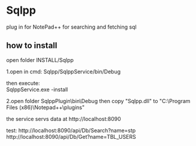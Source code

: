 # Sqlpp
plug in for NotePad++ for searching and fetching sql


how to install
----------------------
open folder INSTALL/Sqlpp	


1.open in cmd:
	Sqlpp/SqlppService/bin/Debug
	
then execute:	
	SqlppService.exe -install

2.open folder SqlppPlugin\bin\Debug
then copy "Sqlpp.dll" to "C:\Program Files (x86)\Notepad++\plugins"




the service servs data at http://localhost:8090

test:
http://localhost:8090/api/Db/Search?name=stp
http://localhost:8090/api/Db/Get?name=TBL_USERS
